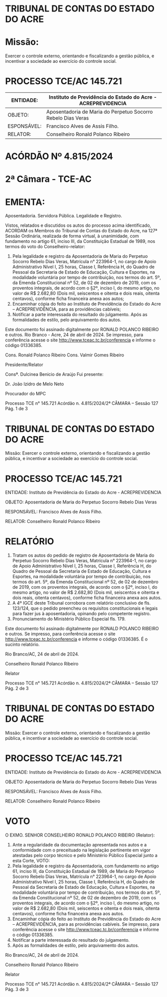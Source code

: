 # TRIBUNAL DE CONTAS DO ESTADO DO ACRE

# Missão:

Exercer o controle externo, orientando e fiscalizando a gestão pública, e incentivar a sociedade ao exercício do controle social.

# PROCESSO TCE/AC 145.721

|ENTIDADE:|Instituto de Previdência do Estado do Acre - ACREPREVIDENCIA|
|---|---|
|OBJETO:|Aposentadoria de Maria do Perpetuo Socorro Rebelo Dias Veras|
|ESPONSÁVEL:|Francisco Alves de Assis Filho.|
|RELATOR:|Conselheiro Ronald Polanco Ribeiro|

# ACÓRDÃO Nº 4.815/2024

# 2ª Câmara - TCE-AC

# EMENTA:

Aposentadoria. Servidora Pública. Legalidade e Registro.

Vistos, relatados e discutidos os autos do processo acima identificado, ACORDAM os Membros do Tribunal de Contas do Estado do Acre, na 127ª Sessão Ordinária, realizada de forma virtual, à unanimidade, com fundamento no artigo 61, inciso III, da Constituição Estadual de 1989, nos termos do voto do Conselheiro-relator:

1. Pela legalidade e registro da Aposentadoria de Maria do Perpetuo Socorro Rebelo Dias Veras, Matrícula n° 223964-1, no cargo de Apoio Administrativo Nível I, 25 horas, Classe I, Referência H, do Quadro de Pessoal da Secretaria de Estado de Educação, Cultura e Esportes, na modalidade voluntária por tempo de contribuição, nos termos do art. 5º, da Emenda Constitucional nº 52, de 02 de dezembro de 2019, com os proventos integrais, de acordo com o §2º, inciso I, do mesmo artigo, no valor de R$ 2.682,80 (Dois mil, seiscentos e oitenta e dois reais, oitenta centavos), conforme ficha financeira anexa aos autos;
2. Encaminhar cópia do feito ao Instituto de Previdência do Estado do Acre – ACREPREVIDÊNCIA, para as providências cabíveis;
3. Notificar a parte interessada do resultado do julgamento. Após as formalidades de estilo, pelo arquivamento dos autos.

Este documento foi assinado digitalmente por RONALD POLANCO RIBEIRO e outros. Rio Branco - Acre, 24 de abril de 2024. Se impresso, para conferência acesse o site http://www.tceac.tc.br/conferencia e informe o código 01336385.

Cons. Ronald Polanco Ribeiro                              Cons. Valmir Gomes Ribeiro

Presidente/Relator

Consª. Dulcinea Benicio de Araújo                         Fui presente:

Dr. João Izidro de Melo Neto

Procurador do MPC

Processo TCE n° 145.721 Acórdão n. 4.815/2024/2ª CÂMARA – Sessão 127                             Pág. 1 de 3

# TRIBUNAL DE CONTAS DO ESTADO DO ACRE

Missão: Exercer o controle externo, orientando e fiscalizando a gestão pública, e incentivar a sociedade ao exercício do controle social.

# PROCESSO TCE/AC 145.721

ENTIDADE: Instituto de Previdência do Estado do Acre - ACREPREVIDENCIA

OBJETO: Aposentadoria de Maria do Perpetuo Socorro Rebelo Dias Veras

RESPONSÁVEL: Francisco Alves de Assis Filho.

RELATOR: Conselheiro Ronald Polanco Ribeiro

# RELATÓRIO

1. Tratam os autos do pedido de registro de Aposentadoria de Maria do Perpetuo Socorro Rebelo Dias Veras, Matrícula n° 223964-1, no cargo de Apoio Administrativo Nível I, 25 horas, Classe I, Referência H, do Quadro de Pessoal da Secretaria de Estado de Educação, Cultura e Esportes, na modalidade voluntária por tempo de contribuição, nos termos do art. 5º, da Emenda Constitucional nº 52, de 02 de dezembro de 2019, com os proventos integrais, de acordo com o §2º, inciso I, do mesmo artigo, no valor de R$ 2.682,80 (Dois mil, seiscentos e oitenta e dois reais, oitenta centavos), conforme ficha financeira anexa aos autos.
2. A 4º IGCE deste Tribunal corrobora com relatório conclusivo de fls. 123/124, que o pedido preencheu os requisitos constitucionais e legais para fazer jus à aposentadoria, opinando pelo competente registro.
3. Pronunciamento do Ministério Público Especial fls. 179.

Este documento foi assinado digitalmente por RONALD POLANCO RIBEIRO e outros. Se impresso, para conferência acesse o site http://www.tceac.tc.br/conferencia e informe o código 01336385. É o sucinto relatório.

Rio Branco/AC, 24 de abril de 2024.

Conselheiro Ronald Polanco Ribeiro

Relator

Processo TCE n° 145.721 Acórdão n. 4.815/2024/2ª CÂMARA – Sessão 127 Pág. 2 de 3

# TRIBUNAL DE CONTAS DO ESTADO DO ACRE

Missão: Exercer o controle externo, orientando e fiscalizando a gestão pública, e incentivar a sociedade ao exercício do controle social.

# PROCESSO TCE/AC 145.721

ENTIDADE: Instituto de Previdência do Estado do Acre - ACREPREVIDENCIA

OBJETO: Aposentadoria de Maria do Perpetuo Socorro Rebelo Dias Veras

RESPONSÁVEL: Francisco Alves de Assis Filho.

RELATOR: Conselheiro Ronald Polanco Ribeiro

# VOTO

O EXMO. SENHOR CONSELHEIRO RONALD POLANCO RIBEIRO (Relator):

1. Ante a regularidade da documentação apresentada nos autos e a conformidade com o preceituado na legislação pertinente em vigor atestadas pelo corpo técnico e pelo Ministério Público Especial junto a esta Corte, VOTO:
2. Pela legalidade e registro da Aposentadoria, com fundamento no artigo 61, inciso III, da Constituição Estadual de 1989, de Maria do Perpetuo Socorro Rebelo Dias Veras, Matrícula n° 223964-1, no cargo de Apoio Administrativo Nível I, 25 horas, Classe I, Referência H, do Quadro de Pessoal da Secretaria de Estado de Educação, Cultura e Esportes, na modalidade voluntária por tempo de contribuição, nos termos do art. 5º, da Emenda Constitucional nº 52, de 02 de dezembro de 2019, com os proventos integrais, de acordo com o §2º, inciso I, do mesmo artigo, no valor de R$ 2.682,80 (Dois mil, seiscentos e oitenta e dois reais, oitenta centavos), conforme ficha financeira anexa aos autos.
3. Encaminhar cópia do feito ao Instituto de Previdência do Estado do Acre – ACREPREVIDÊNCIA, para as providências cabíveis. Se impresso, para conferência acesse o site http://www.tceac.tc.br/conferencia e informe o código 01336385.
4. Notificar a parte interessada do resultado do julgamento.
5. Após as formalidades de estilo, pelo arquivamento dos autos.

Rio Branco/AC, 24 de abril de 2024.

Conselheiro Ronald Polanco Ribeiro

Relator

Processo TCE n° 145.721 Acórdão n. 4.815/2024/2ª CÂMARA – Sessão 127 Pág. 3 de 3

